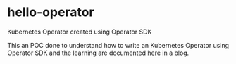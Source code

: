 # hello-operator
Kubernetes Operator created using Operator SDK

This an POC done to understand how to write an Kubernetes Operator using Operator SDK and the learning are documented [here](https://medium.com/@sm43/build-a-kubernetes-operator-using-operator-sdk-e133f3c9c986) in a blog.
